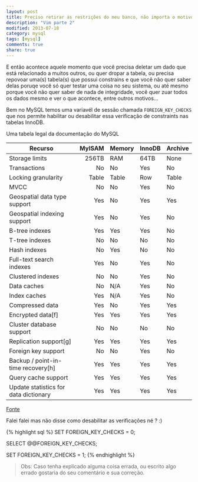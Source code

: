 ```yaml
---
layout: post
title: Preciso retirar as restrições do meu banco, não importa o motivo, eu quero !
description: "Vim parte 2"
modified: 2013-07-18
category: mysql
tags: [mysql]
comments: true
share: true
---
```


E então acontece aquele momento que você precisa deletar um dado que está relacionado a muitos outros, ou quer dropar a tabela, 
ou precisa repovoar uma(s) tabela(s) que possui constrains e que você não quer saber delas poruqe você só quer testar uma coisa no seu sistema,
ou até mesmo porque você não quer saber de nada de integridade, você quer zuar todos os dados mesmo e ver o que acontece, entre outros motivos...

Bem no MySQL temos uma variavél de sessão chamada ```FOREIGN_KEY_CHECKS``` 
que nos permite habilitar ou desabilitar essa verificação de constraints nas tabelas InnoDB.


Uma tabela legal da documentação do MySQL
 

| Recurso 								| MyISAM| Memory 	| InnoDB	| Archive 	|
|---									|--:	|---	  	|---	 	|---		|
| Storage limits						| 256TB	| RAM 		| 64TB	 	| None 		|
| Transactions 							| No 	| No 		| Yes 		| No 		|
| Locking granularity 					| Table | Table 	| Row 		| Table 	|
| MVCC 				  					| No 	| No 		| Yes 		| No 		|
| Geospatial data type support  		| Yes 	| No 		| Yes 		| Yes 		|
| Geospatial indexing support 			| Yes 	| No 		| Yes 	 	| No 		|
| B-tree indexes 						| Yes 	| Yes 		| Yes 		| No 		|
| T-tree indexes 						| No 	| No 		| No 		| No 		|
| Hash indexes 							| No 	| Yes 		| No 	 	| No 		|
| Full-text search indexes 				| Yes 	| No		| Yes	 	| No 		|
| Clustered indexes 					| No 	| No 		| Yes 		| No 		|
| Data caches 							| No 	| N/A 		| Yes 		| No 		|
| Index caches 							| Yes 	| N/A 		| Yes 		| No 		|
| Compressed data 						| Yes 	| No 		| Yes	 	| Yes 		|
| Encrypted data[f] 					| Yes 	| Yes 		| Yes 		| Yes 		|
| Cluster database support 				| No 	| No 		| No 		| No 		|
| Replication support[g] 				| Yes 	| Yes 		| Yes 		| Yes 		|
| Foreign key support 					| No 	| No 		| Yes 		| No 		|
| Backup / point-in-time recovery[h] 	| Yes 	| Yes 		| Yes 		| Yes 		|
| Query cache support 					| Yes 	| Yes 		| Yes 		| Yes 		|
| Update statistics for data dictionary | Yes 	| Yes 		| Yes 		| Yes 		|

[Fonte](https://dev.mysql.com/doc/refman/5.1/en/storage-engines.html)

Falei falei mas não disse como desabilitar as verificações né ? :)


{% highlight sql %}
SET FOREIGN_KEY_CHECKS = 0;
 
SELECT @@FOREIGN_KEY_CHECKS;
 
SET FOREIGN_KEY_CHECKS = 1;
{% endhighlight %}


> Obs: Caso tenha explicado alguma coisa errada, ou escrito algo errado gostaria do seu comentário e sua correção.